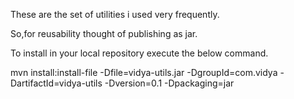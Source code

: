 These are the set of utilities i used very frequently.

So,for reusability thought of publishing as jar.

To install in your local repository execute the below command.

mvn install:install-file -Dfile=vidya-utils.jar -DgroupId=com.vidya -DartifactId=vidya-utils -Dversion=0.1 -Dpackaging=jar